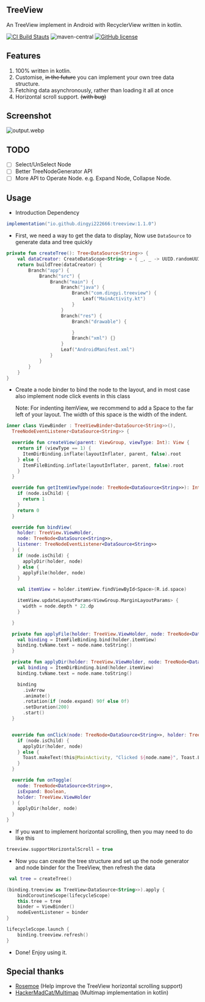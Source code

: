 ## TreeView
An TreeView implement in Android with RecyclerView written in kotlin.
  
[![CI Build Stauts](https://github.com/dingyi222666/TreeView/actions/workflows/android.yml/badge.svg)](https://github.com/dingyi222666/TreeView/tree/main/.github/workflows/android.yml)
![maven-central](https://img.shields.io/maven-central/v/io.github.dingyi222666/treeview.svg)
[![GitHub license](https://img.shields.io/github/license/dingyi222666/TreeView)](https://github.com/dingyi222666/TreeView/blob/main/LICENSE) 

## Features

1. 100% written in kotlin.
2. Customise, ~~in the future~~ you can implement your own tree data structure.
3. Fetching data asynchronously, rather than loading it all at once
4. Horizontal scroll support. ~~(with bug)~~

## Screenshot

![output.webp](./screenshots/main.webp)

## TODO
- [ ] Select/UnSelect Node
- [ ] Better TreeNodeGenerator API
- [ ] More API to Operate Node. e.g. Expand Node, Collapse Node.

## Usage

- Introduction Dependency

```groovy
implementation("io.github.dingyi222666:treeview:1.1.0")
```

- First, we need a way to get the data to display, Now use `DataSource` to generate data and tree quickly

```kotlin
private fun createTree(): Tree<DataSource<String>> {
    val dataCreator: CreateDataScope<String> = { _, _ -> UUID.randomUUID().toString() }
    return buildTree(dataCreator) {
        Branch("app") {
            Branch("src") {
                Branch("main") {
                    Branch("java") {
                        Branch("com.dingyi.treeview") {
                            Leaf("MainActivity.kt")
                        }
                    }
                    Branch("res") {
                        Branch("drawable") {

                        }
                        Branch("xml") {}
                    }
                    Leaf("AndroidManifest.xml")
                }
            }
        }
    }
}
```

- Create a node binder to bind the node to the layout, and in most case also implement node click
  events in this class

  Note: For indenting itemView, we recommend to add a Space to the far left of your layout. The
  width of this space is the width of the indent.

```kotlin
inner class ViewBinder : TreeViewBinder<DataSource<String>>(),
  TreeNodeEventListener<DataSource<String>> {

  override fun createView(parent: ViewGroup, viewType: Int): View {
    return if (viewType == 1) {
      ItemDirBinding.inflate(layoutInflater, parent, false).root
    } else {
      ItemFileBinding.inflate(layoutInflater, parent, false).root
    }
  }

  override fun getItemViewType(node: TreeNode<DataSource<String>>): Int {
    if (node.isChild) {
      return 1
    }
    return 0
  }

  override fun bindView(
    holder: TreeView.ViewHolder,
    node: TreeNode<DataSource<String>>,
    listener: TreeNodeEventListener<DataSource<String>>
  ) {
    if (node.isChild) {
      applyDir(holder, node)
    } else {
      applyFile(holder, node)
    }

    val itemView = holder.itemView.findViewById<Space>(R.id.space)

    itemView.updateLayoutParams<ViewGroup.MarginLayoutParams> {
      width = node.depth * 22.dp
    }

  }

  private fun applyFile(holder: TreeView.ViewHolder, node: TreeNode<DataSource<String>>) {
    val binding = ItemFileBinding.bind(holder.itemView)
    binding.tvName.text = node.name.toString()
  }

  private fun applyDir(holder: TreeView.ViewHolder, node: TreeNode<DataSource<String>>) {
    val binding = ItemDirBinding.bind(holder.itemView)
    binding.tvName.text = node.name.toString()

    binding
      .ivArrow
      .animate()
      .rotation(if (node.expand) 90f else 0f)
      .setDuration(200)
      .start()
  }


  override fun onClick(node: TreeNode<DataSource<String>>, holder: TreeView.ViewHolder) {
    if (node.isChild) {
      applyDir(holder, node)
    } else {
      Toast.makeText(this@MainActivity, "Clicked ${node.name}", Toast.LENGTH_LONG).show()
    }
  }

  override fun onToggle(
    node: TreeNode<DataSource<String>>,
    isExpand: Boolean,
    holder: TreeView.ViewHolder
  ) {
    applyDir(holder, node)
  }
}

```

- If you want to implement horizontal scrolling, then you may need to do like this

```kotlin
treeview.supportHorizontalScroll = true
```

- Now you can create the tree structure and set up the node generator and node binder for the
  TreeView, then refresh the data

```kotlin
 val tree = createTree()

(binding.treeview as TreeView<DataSource<String>>).apply {
    bindCoroutineScope(lifecycleScope)
    this.tree = tree
    binder = ViewBinder()
    nodeEventListener = binder
}

lifecycleScope.launch {
    binding.treeview.refresh()
}


```

- Done! Enjoy using it.

## Special thanks

- [Rosemoe](https://github.com/Rosemoe) (Help improve the TreeView horizontal scrolling support)
- [HackerMadCat/Multimap](https://github.com/HackerMadCat/Multimap) (Multimap implementation in kotlin)

